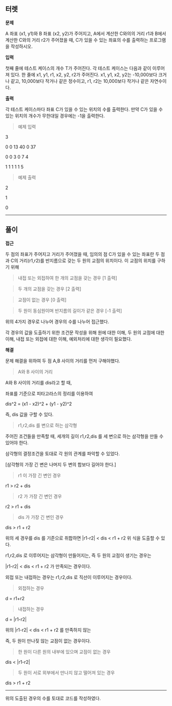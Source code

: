 ## 터렛

**문제**

A 좌표 (x1, y1)와 B 좌표 (x2, y2)가 주어지고, 
A에서 계산한 C와의의 거리 r1과 B에서 계산한 C와의 거리 r2가 주어졌을 때, 
C가 있을 수 있는 좌표의 수를 출력하는 프로그램을 작성하시오.

**입력**

첫째 줄에 테스트 케이스의 개수 T가 주어진다. 각 테스트 케이스는 다음과 같이 이루어져 있다.
한 줄에 x1, y1, r1, x2, y2, r2가 주어진다. x1, y1, x2, y2는 -10,000보다 크거나 같고, 
10,000보다 작거나 같은 정수이고, r1, r2는 10,000보다 작거나 같은 자연수이다.

**출력**

각 테스트 케이스마다 좌표 C가 있을 수 있는 위치의 수를 출력한다. 
만약 C가 있을 수 있는 위치의 개수가 무한대일 경우에는 -1을 출력한다.


> 예제 입력

3

0 0 13 40 0 37

0 0 3 0 7 4

1 1 1 1 1 5

> 예제 출력

2

1

0

___ 
## 풀이

**접근**

두 점의 좌표가 주어지고 거리가 주어졌을 때, 임의의 점 C가 있을 수 있는 좌표란
두 점과 C의 거리(r1,r2)를 반지름으로 갖는 두 원의 교점의 위치이다.
이 교점의 위치를 구하기 위해
> 내접 또는 외접하여 한 개의 교점을 갖는 경우 [1 출력]

> 두 개의 교점을 갖는 경우 [2 출력]

> 교점이 없는 경우 [0 출력]

> 두 원이 동심원이며 반지름의 길이가 같은 경우 [-1 출력]

위의 4가지 경우로 나누어 경우의 수를 나누어 접근했다.

각 경우의 값을 도출하기 위한 조건문 작성을 위해
원에 대한 이해, 두 원의 교점에 대한 이해, 내접 또는 외접에 대한 이해, 예외처리에 대한 생각이 필요했다.

**해결**

문제 해결을 위하여 두 점 A,B 사이의 거리를 먼저 구해야했다.
> A와 B 사이의 거리

  A와 B 사이의 거리를 dis라고 할 때,
  
  좌표를 기준으로 피타고라스의 정리를 이용하여
  
  dis^2 = (x1 - x2)^2 + (y1 - y2)^2
  
  즉, dis 값을 구할 수 있다.

> r1,r2,dis 를 변으로 하는 삼각형

  주어진 조건들을 만족할 때, 세개의 길이 r1,r2,dis 를 세 변으로 하는 삼각형을 만들 수 있어야 한다.
  
  삼각형의 결정조건을 토대로 각 원의 관계를 파악할 수 있었다.

  [삼각형의 가장 긴 변은 나머지 두 변의 합보다 길어야 한다.]
> r1 이 가장 긴 변인 경우

  r1 > r2 + dis

> r2 가 가장 긴 변인 경우

  r2 > r1 + dis

> dis 가 가장 긴 변인 경우

  dis > r1 + r2

  위의 세 경우를 dis 를 기준으로 취합하면
   |r1-r2| < dis < r1 + r2
  위 식을 도출할 수 있다.

  r1,r2,dis 로 이루어지는 삼각형이 만들어지는, 즉 두 원의 교점이 생기는 경우는 
  
  |r1-r2| < dis < r1 + r2 가 만족되는 경우이다.

  외접 또는 내접하는 경우는 r1,r2,dis 로 직선이 이루어지는 경우이다.
> 외접하는 경우

  d = r1+r2

> 내접하는 경우

  d = |r1-r2|

  위의 |r1-r2| < dis < r1 + r2 를 만족하지 않는
  
  즉, 두 원이 만나짖 않는 교점이 없는 경우이다.

> 한 원이 다른 원의 내부에 있으며 교점이 없는 경우

  dis < |r1-r2|

> 두 원이 서로 외부에서 만나지 않고 떨어져 있는 경우

  dis > r1 + r2

---
위의 도출된 경우의 수를 토대로 코드를 작성하였다.
